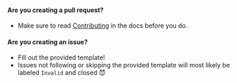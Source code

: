 #### Are you creating a pull request?

- Make sure to read [Contributing](https://happypandax.github.io/env.html) in the docs before you do.

#### Are you creating an issue?

- Fill out the provided template!
- Issues not following or skipping the provided template will most likely be labeled `Invalid` and closed 😈

